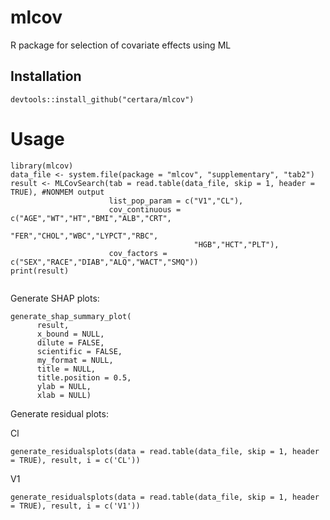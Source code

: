 # mlcov
R package for selection of covariate effects using ML

## Installation

```
devtools::install_github("certara/mlcov")
```

# Usage

```
library(mlcov)
data_file <- system.file(package = "mlcov", "supplementary", "tab2")
result <- MLCovSearch(tab = read.table(data_file, skip = 1, header = TRUE), #NONMEM output
                      list_pop_param = c("V1","CL"),
                      cov_continuous = c("AGE","WT","HT","BMI","ALB","CRT",
                                         "FER","CHOL","WBC","LYPCT","RBC",
                                         "HGB","HCT","PLT"),
                      cov_factors = c("SEX","RACE","DIAB","ALQ","WACT","SMQ"))
print(result)
                      
```

Generate SHAP plots:

```
generate_shap_summary_plot(
      result,
      x_bound = NULL,
      dilute = FALSE,
      scientific = FALSE,
      my_format = NULL,
      title = NULL,
      title.position = 0.5,
      ylab = NULL,
      xlab = NULL)
```

Generate residual plots:

Cl

```
generate_residualsplots(data = read.table(data_file, skip = 1, header = TRUE), result, i = c('CL'))
```

V1

```
generate_residualsplots(data = read.table(data_file, skip = 1, header = TRUE), result, i = c('V1'))
```